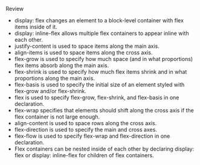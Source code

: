 Review

- display: flex changes an element to a block-level container with flex items inside of it.
- display: inline-flex allows multiple flex containers to appear inline with each other.
- justify-content is used to space items along the main axis.
- align-items is used to space items along the cross axis.
- flex-grow is used to specify how much space (and in what proportions) flex items absorb along the main axis.
- flex-shrink is used to specify how much flex items shrink and in what proportions along the main axis.
- flex-basis is used to specify the initial size of an element styled with flex-grow and/or flex-shrink.
- flex is used to specify flex-grow, flex-shrink, and flex-basis in one declaration.
- flex-wrap specifies that elements should shift along the cross axis if the flex container is not large enough.
- align-content is used to space rows along the cross axis.
- flex-direction is used to specify the main and cross axes.
- flex-flow is used to specify flex-wrap and flex-direction in one declaration.
- Flex containers can be nested inside of each other by declaring display: flex or display: inline-flex for children of flex containers.
